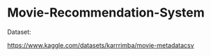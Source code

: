 # Movie-Recommendation-System



Dataset:

https://www.kaggle.com/datasets/karrrimba/movie-metadatacsv
